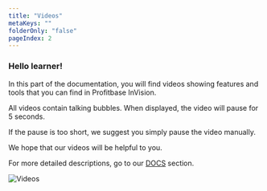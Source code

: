 ```yaml
---
title: "Videos"
metaKeys: ""
folderOnly: "false"
pageIndex: 2
---
```


### Hello learner!

In this part of the documentation, you will find videos showing features and tools that you can find in Profitbase InVision.  

All videos contain talking bubbles. When displayed, the video will pause for 5 seconds.

If the pause is too short, we suggest you simply pause the video manually.

We hope that our videos will be helpful to you.

For more detailed descriptions, go to our [DOCS](docs.md) section.

![Videos](https://profitbasedocs.blob.core.windows.net/images/videobubble.png "Videos")

